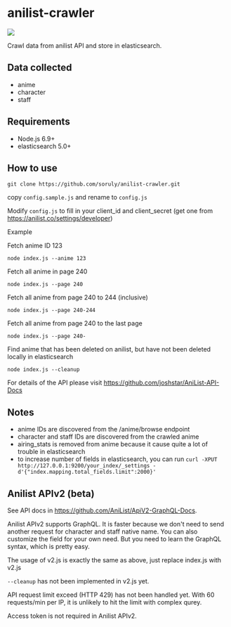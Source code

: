 # anilist-crawler
[![](https://david-dm.org/soruly/anilist-crawler/status.svg)](https://david-dm.org/soruly/anilist-crawler)

Crawl data from anilist API and store in elasticsearch.

## Data collected
- anime
- character
- staff

## Requirements
- Node.js 6.9+
- elasticsearch 5.0+

## How to use
`git clone https://github.com/soruly/anilist-crawler.git`

copy `config.sample.js` and rename to `config.js`

Modify `config.js` to fill in your client_id and client_secret (get one from https://anilist.co/settings/developer)

Example

Fetch anime ID 123

`node index.js --anime 123`


Fetch all anime in page 240

`node index.js --page 240`


Fetch all anime from page 240 to 244 (inclusive)

`node index.js --page 240-244`


Fetch all anime from page 240 to the last page

`node index.js --page 240-`


Find anime that has been deleted on anilist, but have not been deleted locally in elasticsearch

`node index.js --cleanup`

For details of the API please visit https://github.com/joshstar/AniList-API-Docs

## Notes
- anime IDs are discovered from the /anime/browse endpoint
- character and staff IDs are discovered from the crawled anime
- airing_stats is removed from anime because it cause quite a lot of trouble in elasticsearch
- to increase number of fields in elasticsearch, you can run
`curl -XPUT http://127.0.0.1:9200/your_index/_settings -d'{"index.mapping.total_fields.limit":2000}'`

## Anilist APIv2 (beta)
See API docs in https://github.com/AniList/ApiV2-GraphQL-Docs.

Anilist APIv2 supports GraphQL. It is faster because we don't need to send another request for character and staff native name. You can also customize the field for your own need. But you need to learn the GraphQL syntax, which is pretty easy.

The usage of v2.js is exactly the same as above, just replace index.js with v2.js

`--cleanup` has not been implemented in v2.js yet.

API request limit exceed (HTTP 429) has not been handled yet. With 60 requests/min per IP, it is unlikely to hit the limit with complex qurey.

Access token is not required in Anilist APIv2.
